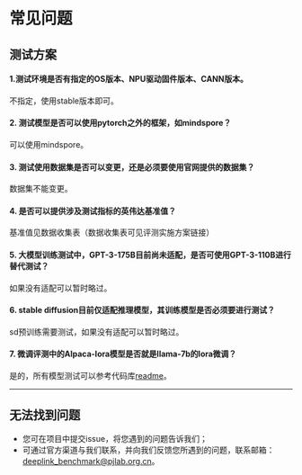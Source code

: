 # 常见问题

## 测试方案
#### 1.测试环境是否有指定的OS版本、NPU驱动固件版本、CANN版本。

不指定，使用stable版本即可。

#### 2. 测试模型是否可以使用pytorch之外的框架，如mindspore？

可以使用mindspore。

#### 3. 测试使用数据集是否可以变更，还是必须要使用官网提供的数据集？

数据集不能变更。
    
#### 4. 是否可以提供涉及测试指标的英伟达基准值？

基准值见数据收集表（数据收集表可见评测实施方案链接）


#### 5. 大模型训练测试中，GPT-3-175B目前尚未适配，是否可使用GPT-3-110B进行替代测试？

如果没有适配可以暂时略过。

#### 6. stable diffusion目前仅适配推理模型，其训练模型是否必须要进行测试？

sd预训练需要测试，如果没有适配可以暂时略过。

#### 7. 微调评测中的Alpaca-lora模型是否就是llama-7b的lora微调？

是的，所有模型测试可以参考代码库[readme](https://github.com/DeepLink-org/AIChipBenchmark/blob/main/models/readme.md)。

---
## 无法找到问题
* 您可在项目中提交issue，将您遇到的问题告诉我们；
* 可通过官方渠道与我们联系，并向我们反馈您所遇到的问题，联系邮箱：deeplink_benchmark@pjlab.org.cn。
<!-- issue回复的流程可在[开发者指南中](Contributors.md)获取。
2. 或者您也可以加入[开发者社区]()，像我们提供反馈和建议。 -->
